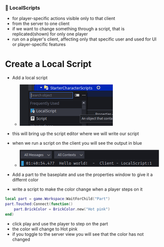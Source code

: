 ### 🥈 LocalScripts
- for player-specific actions visible only to that client
- from the server to one client
- if we want to change something through a script, that is replicated(shown) for only one player
- run on a player's client, affecting only that specific user and used for UI or player-specific features


# Create a Local Script
- Add a local script
    - ![local-script](local-script.png)
- this will bring up the script editor where we will write our script
- when we run a script on the client you will see the output in blue
    - ![local-script-output](client-script-output.png)

- Add a part to the baseplate and use the properties window to give it a differnt color
- write a script to make the color change when a player steps on it 
```lua
local part = game.Workspace:WaitForChild("Part")
part.Touched:Connect(function() 
	part.BrickColor = BrickColor.new("Hot pink")
end)
```
- click play and use the player to step on the part
- the color will change to Hot pink
- if you toggle to the server view you will see that the color has not changed